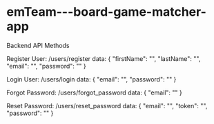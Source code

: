 # emTeam---board-game-matcher-app

Backend API Methods

Register User: /users/register
data: {
	"firstName": "",
	"lastName": "",
	"email": "",
	"password": ""
}

Login User: /users/login
data: {
  "email": "",
	"password": ""
}

Forgot Password: /users/forgot_password
data: {
  "email": ""
}

Reset Password: /users/reset_password
data: {
  "email": "",
	"token": "",
	"password": ""
}

